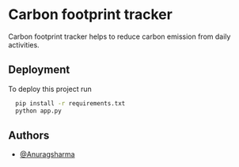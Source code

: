 
# Carbon footprint tracker

Carbon footprint tracker helps to reduce carbon emission from daily activities.                   
## Deployment

To deploy this project run

```bash
  pip install -r requirements.txt
  python app.py
```

  



  
## Authors

- [@Anuragsharma](https://github.com/Anurag30112003/)

  